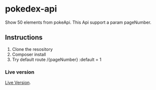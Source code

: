 # pokedex-api
Show 50 elements from pokeApi. This Api support a param pageNumber.

## Instructions
1. Clone the resository
2. Composer install
3. Try default route /{pageNumber} :default = 1

### Live version
[Live Version](http://pokedex-api.vascoframework.es/).
